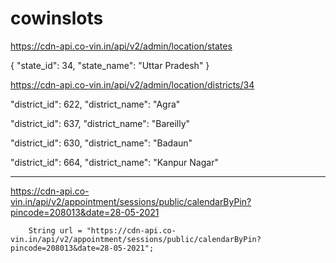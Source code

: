 # cowinslots

https://cdn-api.co-vin.in/api/v2/admin/location/states

{
"state_id": 34,
"state_name": "Uttar Pradesh"
}


https://cdn-api.co-vin.in/api/v2/admin/location/districts/34

"district_id": 622,
"district_name": "Agra"

"district_id": 637,
"district_name": "Bareilly"

"district_id": 630,
"district_name": "Badaun"

"district_id": 664,
"district_name": "Kanpur Nagar"


------------------------------------------------
https://cdn-api.co-vin.in/api/v2/appointment/sessions/public/calendarByPin?pincode=208013&date=28-05-2021


        String url = "https://cdn-api.co-vin.in/api/v2/appointment/sessions/public/calendarByPin?pincode=208013&date=28-05-2021";
        
        
